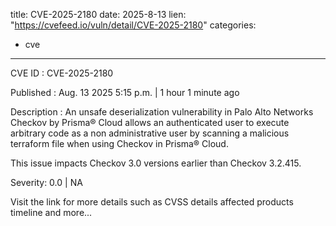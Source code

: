  
title: CVE-2025-2180
date: 2025-8-13
lien: "https://cvefeed.io/vuln/detail/CVE-2025-2180"
categories:
  - cve
---

CVE ID : CVE-2025-2180

Published :  Aug. 13
2025
5:15 p.m. | 1 hour
1 minute ago

Description : An unsafe deserialization vulnerability in Palo Alto Networks Checkov by Prisma® Cloud allows an authenticated user to execute arbitrary code as a non administrative user by scanning a malicious terraform file when using Checkov in Prisma® Cloud.

This issue impacts Checkov 3.0 versions earlier than Checkov 3.2.415.

Severity: 0.0 | NA

Visit the link for more details
such as CVSS details
affected products
timeline
and more...
